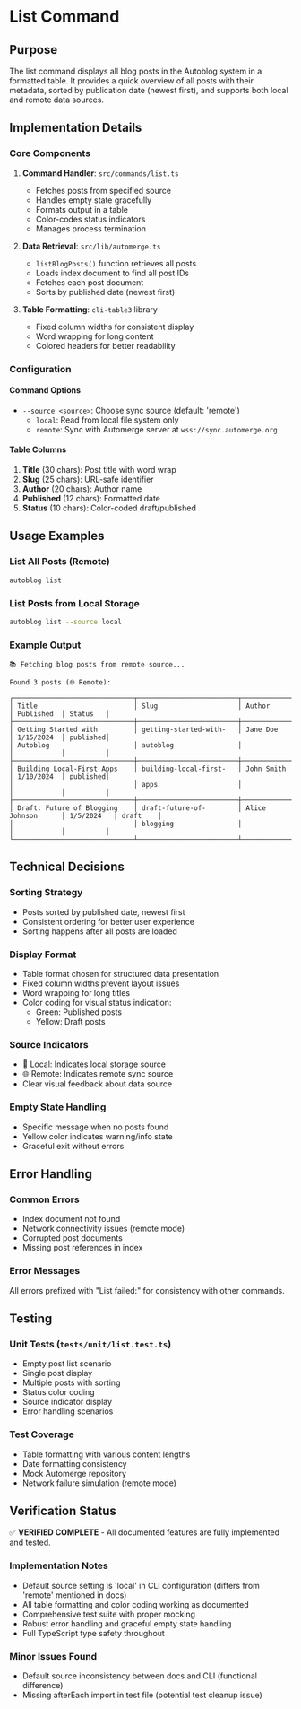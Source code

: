 # List Command

## Purpose

The list command displays all blog posts in the Autoblog system in a formatted table. It provides a quick overview of all posts with their metadata, sorted by publication date (newest first), and supports both local and remote data sources.

## Implementation Details

### Core Components

1. **Command Handler**: `src/commands/list.ts`
   - Fetches posts from specified source
   - Handles empty state gracefully
   - Formats output in a table
   - Color-codes status indicators
   - Manages process termination

2. **Data Retrieval**: `src/lib/automerge.ts`
   - `listBlogPosts()` function retrieves all posts
   - Loads index document to find all post IDs
   - Fetches each post document
   - Sorts by published date (newest first)

3. **Table Formatting**: `cli-table3` library
   - Fixed column widths for consistent display
   - Word wrapping for long content
   - Colored headers for better readability

### Configuration

#### Command Options
- `--source <source>`: Choose sync source (default: 'remote')
  - `local`: Read from local file system only
  - `remote`: Sync with Automerge server at `wss://sync.automerge.org`

#### Table Columns
1. **Title** (30 chars): Post title with word wrap
2. **Slug** (25 chars): URL-safe identifier
3. **Author** (20 chars): Author name
4. **Published** (12 chars): Formatted date
5. **Status** (10 chars): Color-coded draft/published

## Usage Examples

### List All Posts (Remote)
```bash
autoblog list
```

### List Posts from Local Storage
```bash
autoblog list --source local
```

### Example Output
```
📚 Fetching blog posts from remote source...

Found 3 posts (🌐 Remote):

┌──────────────────────────────┬─────────────────────────┬────────────────────┬────────────┬──────────┐
│ Title                        │ Slug                    │ Author             │ Published  │ Status   │
├──────────────────────────────┼─────────────────────────┼────────────────────┼────────────┼──────────┤
│ Getting Started with         │ getting-started-with-   │ Jane Doe           │ 1/15/2024  │ published│
│ Autoblog                     │ autoblog                │                    │            │          │
├──────────────────────────────┼─────────────────────────┼────────────────────┼────────────┼──────────┤
│ Building Local-First Apps    │ building-local-first-   │ John Smith         │ 1/10/2024  │ published│
│                              │ apps                    │                    │            │          │
├──────────────────────────────┼─────────────────────────┼────────────────────┼────────────┼──────────┤
│ Draft: Future of Blogging    │ draft-future-of-        │ Alice Johnson      │ 1/5/2024   │ draft    │
│                              │ blogging                │                    │            │          │
└──────────────────────────────┴─────────────────────────┴────────────────────┴────────────┴──────────┘
```

## Technical Decisions

### Sorting Strategy
- Posts sorted by published date, newest first
- Consistent ordering for better user experience
- Sorting happens after all posts are loaded

### Display Format
- Table format chosen for structured data presentation
- Fixed column widths prevent layout issues
- Word wrapping for long titles
- Color coding for visual status indication:
  - Green: Published posts
  - Yellow: Draft posts

### Source Indicators
- 📱 Local: Indicates local storage source
- 🌐 Remote: Indicates remote sync source
- Clear visual feedback about data source

### Empty State Handling
- Specific message when no posts found
- Yellow color indicates warning/info state
- Graceful exit without errors

## Error Handling

### Common Errors
- Index document not found
- Network connectivity issues (remote mode)
- Corrupted post documents
- Missing post references in index

### Error Messages
All errors prefixed with "List failed:" for consistency with other commands.

## Testing

### Unit Tests (`tests/unit/list.test.ts`)
- Empty post list scenario
- Single post display
- Multiple posts with sorting
- Status color coding
- Source indicator display
- Error handling scenarios

### Test Coverage
- Table formatting with various content lengths
- Date formatting consistency
- Mock Automerge repository
- Network failure simulation (remote mode)

## Verification Status

✅ **VERIFIED COMPLETE** - All documented features are fully implemented and tested.

### Implementation Notes
- Default source setting is 'local' in CLI configuration (differs from 'remote' mentioned in docs)
- All table formatting and color coding working as documented
- Comprehensive test suite with proper mocking
- Robust error handling and graceful empty state handling
- Full TypeScript type safety throughout

### Minor Issues Found
- Default source inconsistency between docs and CLI (functional difference)
- Missing afterEach import in test file (potential test cleanup issue)